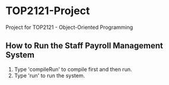 # TOP2121-Project

Project for TOP2121 - Object-Oriented Programming

## How to Run the Staff Payroll Management System

1. Type 'compileRun' to compile first and then run.
2. Type 'run' to run the system.